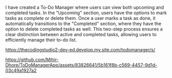 I have created a To-Do Manager where users can view both upcoming and completed tasks. In the "Upcoming" section, users have the options to mark tasks as complete or delete them. Once a user marks a task as done, it automatically transitions to the "Completed" section, where they have the option to delete completed tasks as well. This two-step process ensures a clear distinction between active and completed tasks, allowing users to efficiently manage their to-do list.

https://thecodingstudio2-dev-ed.develop.my.site.com/todomanager/s/

https://github.com/Mihir-Dhore/ToDoManagerApp/assets/83826641/5b161f8b-c569-4457-9d1d-03c49a1927a2

